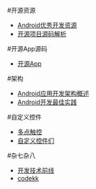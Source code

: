 #开源资源
- [Android优秀开发资源](http://www.jianshu.com/p/ec3358875ee2)
- [开源项目源码解析](https://github.com/android-cn/android-open-project-analysis)

#开源App源码
- [开源App](https://www.coder4.com/archives/4340)

#架构
- [Android应用开发架构概述](http://www.liuguangli.win/archives/299)
- [Android开发最佳实践](https://github.com/futurice/android-best-practices/blob/master/translations/Chinese/README.cn.md)

#自定义控件
- [多点触控](http://www.runoob.com/w3cnote/android-tutorial-touchlistener-ontouchevent.html)
- [自定义控件们](https://github.com/madongqiang2201/views)

#杂七杂八
- [开发技术前线](https://github.com/hehonghui/android-tech-frontier/wiki)
- [codekk](https://github.com/Trinea/android-open-project#%E7%AC%AC%E4%BA%94%E9%83%A8%E5%88%86)


